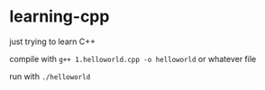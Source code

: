 # learning-cpp

just trying to learn C++

compile with `g++ 1.helloworld.cpp -o helloworld` or whatever file

run with `./helloworld`
